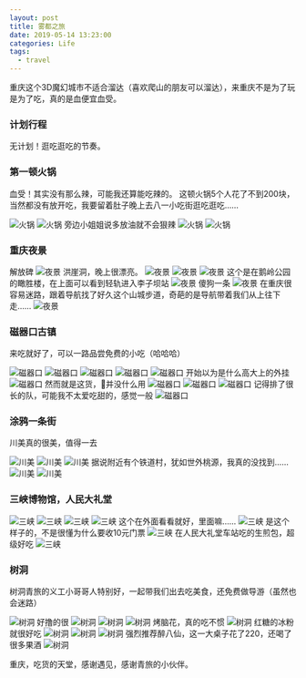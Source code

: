 ```yaml
---
layout: post
title: 雾都之旅
date: 2019-05-14 13:23:00
categories: Life
tags:
  - travel
---
```


重庆这个3D魔幻城市不适合溜达（喜欢爬山的朋友可以溜达），来重庆不是为了玩是为了吃，真的是血便宜血受。


<!--more-->

### 计划行程
无计划！逛吃逛吃的节奏。

### 第一顿火锅
血受！其实没有那么辣，可能我还算能吃辣的。 这顿火锅5个人花了不到200块，当然都没有放开吃，我要留着肚子晚上去八一小吃街逛吃逛吃……

![火锅][hg1]
![火锅][hg2]
旁边小姐姐说多放油就不会狠辣
![火锅][hg3]
![火锅][hg4]

### 重庆夜景

解放碑
![夜景][yj1]
洪崖洞，晚上很漂亮。
![夜景][yj2]
![夜景][yj3]
![夜景][yj4]
这个是在鹅岭公园的瞰胜楼，在上面可以看到轻轨进入李子坝站
![夜景][yj5]
傻狗一条
![夜景][yj6]
在重庆很容易迷路，跟着导航找了好久这个山城步道，奇葩的是导航带着我们从上往下走……
![夜景][yj7]

### 磁器口古镇
来吃就好了，可以一路品尝免费的小吃（哈哈哈）

![磁器口][cqk1]
![磁器口][cqk2]
![磁器口][cqk3]
![磁器口][cqk4]
![磁器口][cqk5]
开始以为是什么高大上的外挂
![磁器口][cqk6]
然而就是这货，并没什么用
![磁器口][cqk7]
![磁器口][cqk8]
![磁器口][cqk9]
记得排了很长的队，可能我不太爱吃甜的，感觉一般
![磁器口][cqk10]

### 涂鸦一条街
川美真的很美，值得一去

![川美][cm1]
![川美][cm2]
![川美][cm3]
据说附近有个铁道村，犹如世外桃源，我真的没找到……
![川美][cm4]
![川美][cm5]

### 三峡博物馆，人民大礼堂

![三峡][sx1]
![三峡][sx2]
![三峡][sx3]
![三峡][sx4]
这个在外面看看就好，里面嘛……
![三峡][sx5]
是这个样子的，不是很懂为什么要收10元门票
![三峡][sx6]
在人民大礼堂车站吃的生煎包，超级好吃
![三峡][sx7]

### 树洞
树洞青旅的义工小哥哥人特别好，一起带我们出去吃美食，还免费做导游（虽然也会迷路）

![树洞][sd1]
好撸的很
![树洞][sd2]
![树洞][sd3]
![树洞][sd4]
烤脑花，真的吃不惯
![树洞][sd5]
红糖的冰粉就很好吃
![树洞][sd6]
![树洞][sd7]
![树洞][sd8]
强烈推荐醉八仙，这一大桌子花了220，还喝了很多果酒
![树洞][sd9]

重庆，吃货的天堂，感谢遇见，感谢青旅的小伙伴。


[hg1]:/images/life/chongqing/hg1.jpeg
[hg2]:/images/life/chongqing/hg2.jpeg
[hg3]:/images/life/chongqing/hg3.jpeg
[hg4]:/images/life/chongqing/hg4.jpeg

[yj1]:/images/life/chongqing/yj1.jpg
[yj2]:/images/life/chongqing/yj2.jpeg
[yj3]:/images/life/chongqing/yj3.jpeg
[yj4]:/images/life/chongqing/yj4.jpeg
[yj5]:/images/life/chongqing/yj5.jpg
[yj6]:/images/life/chongqing/yj6.jpeg
[yj7]:/images/life/chongqing/yj7.jpeg

[cqk1]:/images/life/chongqing/cqk1.jpeg
[cqk2]:/images/life/chongqing/cqk2.jpeg
[cqk3]:/images/life/chongqing/cqk3.jpeg
[cqk4]:/images/life/chongqing/cqk4.jpeg
[cqk5]:/images/life/chongqing/cqk5.jpeg
[cqk6]:/images/life/chongqing/cqk6.jpeg
[cqk7]:/images/life/chongqing/cqk7.jpeg
[cqk8]:/images/life/chongqing/cqk8.jpeg
[cqk9]:/images/life/chongqing/cqk9.jpeg
[cqk10]:/images/life/chongqing/cqk10.jpeg

[cm1]:/images/life/chongqing/cm1.jpeg
[cm2]:/images/life/chongqing/cm2.jpeg
[cm3]:/images/life/chongqing/cm3.jpeg
[cm4]:/images/life/chongqing/cm4.jpg
[cm5]:/images/life/chongqing/cm5.jpeg

[sx1]:/images/life/chongqing/sx1.jpeg
[sx2]:/images/life/chongqing/sx2.jpeg
[sx3]:/images/life/chongqing/sx3.jpeg
[sx4]:/images/life/chongqing/sx4.jpeg
[sx5]:/images/life/chongqing/sx5.jpeg
[sx6]:/images/life/chongqing/sx6.jpeg
[sx7]:/images/life/chongqing/sx7.jpeg

[sd1]:/images/life/chongqing/sd1.jpg
[sd2]:/images/life/chongqing/sd2.jpeg
[sd3]:/images/life/chongqing/sd3.jpeg
[sd4]:/images/life/chongqing/sd4.jpeg
[sd5]:/images/life/chongqing/sd5.jpeg
[sd6]:/images/life/chongqing/sd6.jpeg
[sd7]:/images/life/chongqing/sd7.jpeg
[sd8]:/images/life/chongqing/sd8.jpeg
[sd9]:/images/life/chongqing/sd9.jpeg